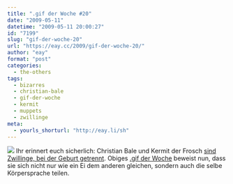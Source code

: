 ```yaml
---
title: ".gif der Woche #20"
date: "2009-05-11"
datetime: "2009-05-11 20:00:27"
id: "7199"
slug: "gif-der-woche-20"
url: "https://eay.cc/2009/gif-der-woche-20/"
author: "eay"
format: "post"
categories:
  - the-others
tags:
  - bizarres
  - christian-bale
  - gif-der-woche
  - kermit
  - muppets
  - zwillinge
meta:
  - yourls_shorturl: "http://eay.li/sh"
---
```


![](/uploads/2009/balekermit.gif) Ihr erinnert euch sicherlich: Christian Bale und Kermit der Frosch [sind Zwillinge, bei der Geburt getrennt](//eay.cc/2008/bei-der-geburt-getrennt/). Obiges [.gif der Woche](//eay.cc/tag/gif-der-woche/) beweist nun, dass sie sich nicht nur wie ein Ei dem anderen gleichen, sondern auch die selbe Körpersprache teilen.

